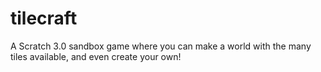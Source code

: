 # tilecraft
A Scratch 3.0 sandbox game where you can make a world with the many tiles available, and even create your own!
